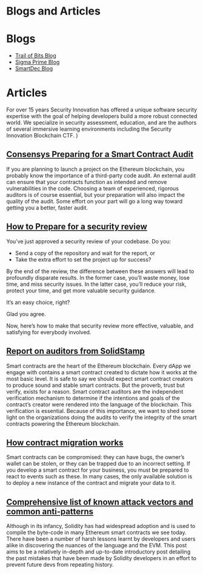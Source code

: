 Blogs and Articles
=========================

# Blogs   

* [Trail of Bits Blog](https://blog.trailofbits.com/)   
* [Sigma Prime Blog](https://blog.sigmaprime.io)
* [SmartDec Blog](https://blog.smartdec.net/)

# Articles   

For over 15 years Security Innovation has offered a unique software security expertise with the goal of helping developers build a more robust connected world.  We specialize in security assessment, education, and are the authors of several immersive learning environments including the Security Innovation Blockchain CTF.   )

## [Consensys Preparing for a Smart Contract Audit](https://media.consensys.net/preparing-for-a-smart-contract-code-audit-83691200cb9c)

If you are planning to launch a project on the Ethereum blockchain, you probably know the importance of a third-party code audit. An external audit can ensure that your contracts function as intended and remove vulnerabilities in the code. Choosing a team of experienced, rigorous auditors is of course essential, but your preparation will also impact the quality of the audit. Some effort on your part will go a long way toward getting you a better, faster audit.

## [How to Prepare for a security review](https://blog.trailofbits.com/2018/04/06/how-to-prepare-for-a-security-audit/)

You’ve just approved a security review of your codebase. Do you:   

* Send a copy of the repository and wait for the report, or   
* Take the extra effort to set the project up for success?   

By the end of the review, the difference between these answers will lead to profoundly disparate results. In the former case, you’ll waste money, lose time, and miss security issues. In the latter case, you’ll reduce your risk, protect your time, and get more valuable security guidance.   

It’s an easy choice, right?   

Glad you agree.   

Now, here’s how to make that security review more effective, valuable, and satisfying for everybody involved.   

## [Report on auditors from SolidStamp](https://www.solidstamp.com/blog/solidstamp-smart-contract-auditor-report-july-2018)

Smart contracts are the heart of the Ethereum blockchain. Every dApp we engage with contains a smart contract created to dictate how it works at the most basic level. It is safe to say we should expect smart contract creators to produce sound and stable smart contracts. But the proverb, trust but verify, exists for a reason. Smart contract auditors are the independent verification mechanism to determine if the intentions and goals of the contract’s creator were rendered into the language of the blockchain. This verification is essential. Because of this importance, we want to shed some light on the organizations doing the audits to verify the integrity of the smart contracts powering the Ethereum blockchain.   

## [How contract migration works](https://blog.trailofbits.com/2018/10/29/how-contract-migration-works/)

Smart contracts can be compromised: they can have bugs, the owner’s wallet can be stolen, or they can be trapped due to an incorrect setting. If you develop a smart contract for your business, you must be prepared to react to events such as these. In many cases, the only available solution is to deploy a new instance of the contract and migrate your data to it.   

## [Comprehensive list of known attack vectors and common anti-patterns](https://blog.sigmaprime.io/solidity-security.html)

Although in its infancy, Solidity has had widespread adoption and is used to compile the byte-code in many Ethereum smart contracts we see today. There have been a number of harsh lessons learnt by developers and users alike in discovering the nuances of the language and the EVM. This post aims to be a relatively in-depth and up-to-date introductory post detailing the past mistakes that have been made by Solidity developers in an effort to prevent future devs from repeating history.
